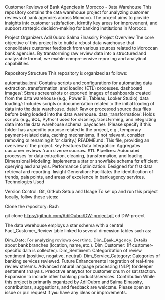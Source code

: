 Customer Reviews of Bank Agencies in Morocco - Data Warehouse
This repository contains the data warehouse project for analyzing customer reviews of bank agencies across Morocco. 
The project aims to provide insights into customer satisfaction, identify key areas for improvement, and support strategic decision-making for banking institutions in Morocco.

Project Organizers
Adil Oubro
Salma Elnassiry
Project Overview
The core objective of this project is to build a robust data warehouse that consolidates customer feedback from various sources related to Moroccan bank agencies. 
By transforming raw review data into a structured and analyzable format, we enable comprehensive reporting and analytical capabilities.

Repository Structure
This repository is organized as follows:

automatisation/: Contains scripts and configurations for automating data extraction, transformation, and loading (ETL) processes.
dashboard images/: Stores screenshots or exported images of dashboards created from the data warehouse (e.g., Power BI, Tableau, Looker Studio).
data loading/: Includes scripts or documentation related to the initial loading of data into the data warehouse.
data/: Raw or processed source data files before being loaded into the data warehouse.
data_transformation/: Holds scripts (e.g., SQL, Python) used for cleaning, transforming, and integrating data into the data warehouse schema.
paycache/: (Please specify if this folder has a specific purpose related to the project, e.g., temporary payment-related data, caching mechanisms.
If not relevant, consider removing or renaming it for clarity.)
README.md: This file, providing an overview of the project.
Key Features
Data Integration: Aggregates customer reviews from diverse sources.
ETL Pipelines: Automated processes for data extraction, cleaning, transformation, and loading.
Dimensional Modeling: Implements a star or snowflake schema for efficient querying and analysis.
Performance Optimization: Designed for fast data retrieval and reporting.
Insight Generation: Facilitates the identification of trends, pain points, and areas of excellence in bank agency services.
Technologies Used

Version Control: Git, GitHub
Setup and Usage
To set up and run this project locally, follow these steps:

Clone the repository:
Bash

git clone https://github.com/AdilOubro/DW-project.git
cd DW-project


The data warehouse employs a star schema with a central Fact_Customer_Review table linked to several dimension tables such as:

Dim_Date: For analyzing reviews over time.
Dim_Bank_Agency: Details about bank branches (location, name, etc.).
Dim_Customer: (If customer-specific data is collected).
Dim_Sentiment: Categorization of review sentiment (positive, negative, neutral).
Dim_Service_Category: Categories of banking services reviewed.
Future Enhancements
Integration of real-time review streams.
Advanced natural language processing (NLP) for deeper sentiment analysis.
Predictive analytics for customer churn or satisfaction.
Expansion to include other banking products/services.
Contribution
While this project is primarily organized by AdilOubro and Salma Elnassiry, contributions, suggestions, and feedback are welcome. Please open an issue or pull request if you have any ideas or improvements.

